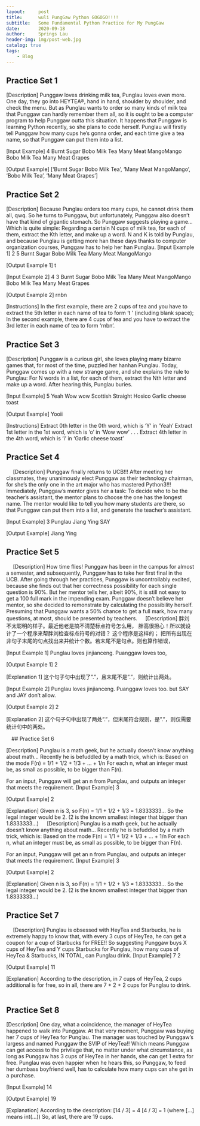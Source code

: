 ```yaml
---
layout:     post
title:      wuli PungGaw Python GOGOGO!!!!
subtitle:   Some Fundamental Python Practice for My PungGaw
date:       2020-09-18
author:     Springs Lau
header-img: img/post-web.jpg
catalog: true
tags:
    - Blog
---
```


## Practice Set 1

[Description]
Punggaw loves drinking milk tea, Punglau loves even more.
One day, they go into HEYTEA®, hand in hand, shoulder by shoulder, and check the menu.
But as Punglau wants to order so many kinds of milk tea that Punggaw can hardly remember them all, so it is ought to be a computer program to help Punggaw outta this situation.
It happens that Punggaw is learning Python recently, so she plans to code herself.
Punglau will firstly tell Punggaw how many cups he’s gonna order, and each time give a tea name, so that Punggaw can put them into a list.

[Input Example]
4
Burnt Sugar Bobo Milk Tea
Many Meat MangoMango
Bobo Milk Tea
Many Meat Grapes

[Output Example]
[‘Burnt Sugar Bobo Milk Tea’, ‘Many Meat MangoMango’, ‘Bobo Milk Tea’, ‘Many Meat Grapes’]
 
 ## Practice Set 2
 
[Description]
Because Punglau orders too many cups, he cannot drink them all, qwq.
So he turns to Punggaw, but unfortunately, Punggaw also doesn’t have that kind of gigantic stomach. So Punggaw suggests playing a game…
Which is quite simple:
Regarding a certain N cups of milk tea, for each of them, extract the Kth letter, and make up a word. N and K is told by Punglau, and because Punglau is getting more han these days thanks to computer organization courses, Punggaw has to help her han Punglau.
[Input Example 1]
2
5
Burnt Sugar Bobo Milk Tea
Many Meat MangoMango

[Output Example 1]
t    

[Input Example 2]
4
3
Burnt Sugar Bobo Milk Tea
Many Meat MangoMango
Bobo Milk Tea
Many Meat Grapes

[Output Example 2]
rnbn

[Instructions]
In the first example, there are 2 cups of tea and you have to extract the 5th letter in each name of tea to form ‘t ’ (including blank space);
In the second example, there are 4 cups of tea and you have to extract the 3rd letter in each name of tea to form ‘rnbn’.
 
 ## Practice Set 3
 
[Description]
Punggaw is a curious girl, she loves playing many bizarre games that, for most of the time, puzzled her hanhan Punglau. Today, Punggaw comes up with a new strange game, and she explains the rule to Punglau:
For N words in a list, for each of them, extract the Nth letter and make up a word.
After hearing this, Punglau buries.

[Input Example]
5
Yeah
Wow wow
Scottish Straight
Hosico
Garlic cheese toast

[Output Example]
Yooii

[Instructions]
Extract 0th letter in the 0th word, which is ‘Y’ in ‘Yeah’
Extract 1st letter in the 1st word, which is ‘o’ in ‘Wow wow’
.
.
.
Extract 4th letter in the 4th word, which is ‘i’ in ‘Garlic cheese toast’

## Practice Set 4
 
[Description]
Punggaw finally returns to UCB!!! After meeting her classmates, they unanimously elect Punggaw as their technology chairman, for she’s the only one in the art major who has mastered Python3!!!
Immediately, Punggaw’s mentor gives her a task:
To decide who to be the teacher’s assistant, the mentor plans to choose the one has the longest name. The mentor would like to tell you how many students are there, so that Punggaw can put them into a list, and generate the teacher’s assistant.

[Input Example]
3
Punglau
Jiang Ying
SAY

[Output Example]
Jiang Ying

## Practice Set 5
 
[Description]
How time flies! Punggaw has been in the campus for almost a semester, and subsequently, Punggaw has to take her first final in the UCB. After going through her practices, Punggaw is uncontrollably excited, because she finds out that her correctness possibility for each single question is 90%. But her mentor tells her, albeit 90%, it is still not easy to get a 100 full mark in the impending exam. Punggaw doesn’t believe her mentor, so she decided to remonstrate by calculating the possibility herself.
Presuming that Punggaw wants a 50% chance to get a full mark, how many questions, at most, should be presented by teachers.
 
[Description]
胖刘不太聪明的样子。最近他老是搞不清楚标点符号怎么用，
胖高很担心！所以就设计了一个程序来帮胖刘检查标点符号的对错？
这个程序是这样的；
把所有出现在非句子末尾的句点找出来并统计个数。若末尾不是句点。则也算作错误，

[Input Example 1]
Punglau loves jinjianceng. Puanggaw loves too,

[Output Example 1]
2

[Explanation 1]
这个句子句中出现了”.”，且末尾不是”.”，则统计出两处。

[Input Example 2]
Punglau loves jinjianceng. Puanggaw loves too. but SAY and JAY don’t allow.

[Output Example 2]
2

[Explanation 2]
这个句子句中出现了两处”.”，但末尾符合规则，是”.”，则仅需要统计句中的两处。

 ## Practice Set 6
 
[Description]
Punglau is a math geek, but he actually doesn’t know anything about math…
Recently he is befuddled by a math trick, which is:
Based on the mode F(n) = 1/1 + 1/2 + 1/3 + … + 1/n
For each n, what an integer must be, as small as possible, to be bigger than F(n).

For an input, Punggaw will get an n from Punglau, and outputs an integer that meets the requirement.
[Input Example]
3

[Output Example]
2

[Explanation]
Given n is 3, so F(n) = 1/1 + 1/2 + 1/3 = 1.8333333…
So the legal integer would be 2. (2 is the known smallest integer that bigger than 1.8333333…)
 
[Description]
Punglau is a math geek, but he actually doesn’t know anything about math…
Recently he is befuddled by a math trick, which is:
Based on the mode F(n) = 1/1 + 1/2 + 1/3 + … + 1/n
For each n, what an integer must be, as small as possible, to be bigger than F(n).

For an input, Punggaw will get an n from Punglau, and outputs an integer that meets the requirement.
[Input Example]
3

[Output Example]
2

[Explanation]
Given n is 3, so F(n) = 1/1 + 1/2 + 1/3 = 1.8333333…
So the legal integer would be 2. (2 is the known smallest integer that bigger than 1.8333333…)

## Practice Set 7
 
[Description]
Punglau is obsessed with HeyTea and Starbucks, he is extremely happy to know that, with every 3 cups of HeyTea, he can get a coupon for a cup of Starbucks for FREE!!
So suggesting Punggaw buys X cups of HeyTea and Y cups Starbucks for Punglau, how many cups of HeyTea & Starbucks, IN TOTAL, can Punglau drink.
[Input Example]
7
2

[Output Example]
11

[Explanation]
According to the description, in 7 cups of HeyTea, 2 cups additional is for free, so in all, there are 7 + 2 + 2 cups for Punglau to drink.
 
 ## Practice Set 8
 
[Description]
One day, what a coincidence, the manager of HeyTea happened to walk into Punggaw. At that very moment, Punggaw was buying her 7 cups of HeyTea for Punglau. The manager was touched by Punggaw’s largess and named Punggaw the SVIP of HeyTea!! Which means Punggaw can get access to the privilege that, no matter under what circumstance, as long as Punggaw has 3 cups of HeyTea in her hands, she can get 1 extra for free.
Punglau was even happier when he hears this, so Punggaw, to feed her dumbass boyfriend well, has to calculate how many cups can she get in a purchase.

[Input Example]
14

[Output Example]
19

[Explanation]
According to the description:
[14 / 3] = 4
[4 / 3] = 1 
(where […] means int(…))
So, at last, there are 19 cups.
